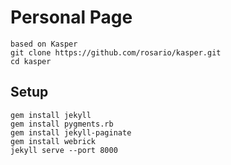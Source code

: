 # Personal Page

    based on Kasper
    git clone https://github.com/rosario/kasper.git
    cd kasper

## Setup

    gem install jekyll
    gem install pygments.rb
    gem install jekyll-paginate
    gem install webrick
    jekyll serve --port 8000
